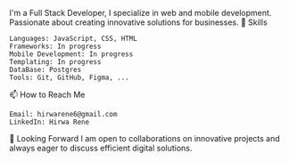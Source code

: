 I'm a Full Stack Developer, I specialize in web and mobile development. Passionate about creating innovative solutions for businesses.
🔧 Skills

    Languages: JavaScript, CSS, HTML
    Frameworks: In progress
    Mobile Development: In progress
    Templating: In progress
    DataBase: Postgres
    Tools: Git, GitHub, Figma, ...

📫 How to Reach Me

    Email: hirwarene6@gmail.com
    LinkedIn: Hirwa Rene

🚀 Looking Forward
I am open to collaborations on innovative projects and always eager to discuss efficient digital solutions.
